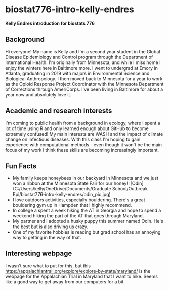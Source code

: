 # biostat776-intro-kelly-endres

**Kelly Endres introduction for biostats 776**

Background
-----------

Hi everyone! My name is Kelly and I'm a second year student in the Global Disease Epidemiology and Control program through the Department of International Health. I'm originally from Minnesota, and while I miss home I enjoy the winters here in Baltimore more. I went to undergrad at Emory in Atlanta, graduating in 2019 with majors in Environmental Science and Biological Anthropology. I then moved back to Minnesota for a year to work as the Opioid Response Project Coordinator with the Minnesota Department of Corrections through AmeriCorps. I've been living in Baltimore for about a year now and absolutely love it.

Academic and research interests
-------------

I'm coming to public health from a background in ecology, where I spent a lot of time using R and only learned enough about GitHub to become extremely confused! My main interests are WASH and the impact of climate change on infectious diseases. With this class I'm hoping to gain experience with computational methods - even though it won't be the main focus of my work I think these skills are becoming increasingly important. 

Fun Facts 
-----------

* My family keeps honeybees in our backyard in Minnesota and we just won a ribbon at the Minnesota State Fair for our honey!
![Odin](C:/Users/kelly/OneDrive/Documents/Graduate School/Outbreak Epi/biostat776-intro-kelly-endres/odin_pic.jpg)
* I love outdoors activities, especially bouldering. There's a great bouldering gym up in Hampden that I highly recommend.
* In college a spent a week hiking the AT in Georgia and hope to spend a weekend hiking the part of the AT that goes through Maryland.
* My partner and I adopted a husky puppy this summer named Odin. He's the best but is also driving us crazy.
* One of my favorite hobbies is reading but grad school has an annoying way to getting in the way of that.

Interesting webpage 
------------

I wasn't sure what to put for this, but this https://appalachiantrail.org/explore/explore-by-state/maryland/ is the webpage for the Appalachian Trial in Maryland that I want to hike. Seems like a good way to get away from our computers for a bit. 


